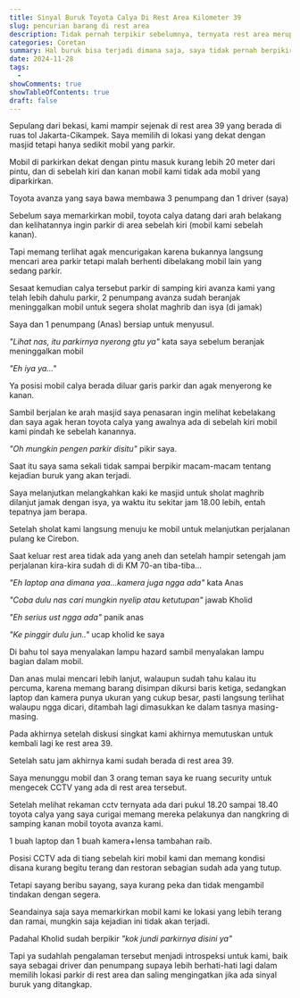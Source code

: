 ```yaml
---
title: Sinyal Buruk Toyota Calya Di Rest Area Kilometer 39
slug: pencurian barang di rest area
description: Tidak pernah terpikir sebelumnya, ternyata rest area merupakan lokasi yang rentan pencurian.
categories: Coretan
summary: Hal buruk bisa terjadi dimana saja, saya tidak pernah berpikir ini akan terjadi begitu saja, pencurian barang berharga di dalam mobil yang bahkan saya melihat mobil si pelakunya.
date: 2024-11-28
tags:
  -
showComments: true
showTableOfContents: true
draft: false
---
```


Sepulang dari bekasi, kami mampir sejenak di rest area 39 yang berada di ruas tol Jakarta-Cikampek. Saya memilih di lokasi yang dekat dengan masjid tetapi hanya sedikit mobil yang parkir.

Mobil di parkirkan dekat dengan pintu masuk kurang lebih 20 meter dari pintu, dan di sebelah kiri dan kanan mobil kami tidak ada mobil yang diparkirkan.

Toyota avanza yang saya bawa membawa 3 penumpang dan 1 driver (saya)

Sebelum saya memarkirkan mobil, toyota calya datang dari arah belakang dan kelihatannya ingin parkir di area sebelah kiri (mobil kami sebelah kanan).

Tapi memang terlihat agak mencurigakan karena bukannya langsung mencari area parkir tetapi malah berhenti dibelakang mobil lain yang sedang parkir.

Sesaat kemudian calya tersebut parkir di samping kiri avanza kami yang telah lebih dahulu parkir, 2 penumpang avanza sudah beranjak meninggalkan mobil untuk segera sholat maghrib dan isya (di jamak)

Saya dan 1 penumpang (Anas) bersiap untuk menyusul.

_"Lihat nas, itu parkirnya nyerong gtu ya"_ kata saya sebelum beranjak meninggalkan mobil

_"Eh iya ya..."_

Ya posisi mobil calya berada diluar garis parkir dan agak menyerong ke kanan.

Sambil berjalan ke arah masjid saya penasaran ingin melihat kebelakang dan saya agak heran toyota calya yang awalnya ada di sebelah kiri mobil kami pindah ke sebelah kanannya.

_"Oh mungkin pengen parkir disitu"_ pikir saya.

Saat itu saya sama sekali tidak sampai berpikir macam-macam tentang kejadian buruk yang akan terjadi.

Saya melanjutkan melangkahkan kaki ke masjid untuk sholat maghrib dilanjut jamak dengan isya, ya waktu itu sekitar jam 18.00 lebih, entah tepatnya jam berapa.

Setelah sholat kami langsung menuju ke mobil untuk melanjutkan perjalanan pulang ke Cirebon.

Saat keluar rest area tidak ada yang aneh dan setelah hampir setengah jam perjalanan kira-kira sudah di di KM 70-an tiba-tiba...

_"Eh laptop ana dimana yaa...kamera juga ngga ada"_ kata Anas

_"Coba dulu nas cari mungkin nyelip atau ketutupan"_ jawab Kholid

_"Eh serius ust ngga ada"_ panik anas

_"Ke pinggir dulu jun.."_ ucap kholid ke saya

Di bahu tol saya menyalakan lampu hazard sambil menyalakan lampu bagian dalam mobil.

Dan anas mulai mencari lebih lanjut, walaupun sudah tahu kalau itu percuma, karena memang barang disimpan dikursi baris ketiga, sedangkan laptop dan kamera punya ukuran yang cukup besar, pasti langsung terlihat walaupu ngga dicari, ditambah lagi dimasukkan ke dalam tasnya masing-masing.

Pada akhirnya setelah diskusi singkat kami akhirnya memutuskan untuk kembali lagi ke rest area 39.

Setelah satu jam akhirnya kami sudah berada di rest area 39.

Saya menunggu mobil dan 3 orang teman saya ke ruang security untuk mengecek CCTV yang ada di rest area tersebut.

Setelah melihat rekaman cctv ternyata ada dari pukul 18.20 sampai 18.40 toyota calya yang saya curigai memang mereka pelakunya dan nangkring di samping kanan mobil toyota avanza kami.

1 buah laptop dan 1 buah kamera+lensa tambahan raib.

Posisi CCTV ada di tiang sebelah kiri mobil kami dan memang kondisi disana kurang begitu terang dan restoran sebagian sudah ada yang tutup.

Tetapi sayang beribu sayang, saya kurang peka dan tidak mengambil tindakan dengan segera.

Seandainya saja saya memarkirkan mobil kami ke lokasi yang lebih terang dan ramai, mungkin saja kejadian ini tidak akan terjadi.

Padahal Kholid sudah berpikir _"kok jundi parkirnya disini ya"_

Tapi ya sudahlah pengalaman tersebut menjadi introspeksi untuk kami, baik saya sebagai driver dan penumpang supaya lebih berhati-hati lagi dalam memilih lokasi parkir di rest area dan saling mengingatkan jika ada sinyal buruk yang ditangkap.
